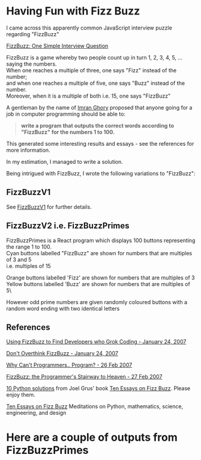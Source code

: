 # Having Fun with Fizz Buzz

I came across this apparently common JavaScript interview puzzle regarding "FizzBuzz"

[FizzBuzz: One Simple Interview Question](https://www.youtube.com/watch?v=QPZ0pIK_wsc)

FizzBuzz is a game whereby two people count up in turn 1, 2, 3, 4, 5, ... saying the numbers.\
When one reaches a multiple of three, one says "Fizz" instead of the number;\
and when one reaches a multiple of five, one says "Buzz" instead of the number.\
Moreover, when it is a multiple of both i.e. 15, one says "FizzBuzz"

A gentleman by the name of [Imran Ghory](https://imranontech.com/2007/01/24/using-fizzbuzz-to-find-developers-who-grok-coding/) proposed that anyone going for a job in computer programming should be able to:

> **write a program that outputs the correct words according to "FizzBuzz" for the numbers 1 to 100.**

This generated some interesting results and essays - see the references for more information.

In my estimation, I managed to write a solution.

Being intrigued with FizzBuzz, I  wrote the following variations to "FizzBuzz":

## FizzBuzzV1
See [FizzBuzzV1](https://github.com/DelroyGayle/FizzBuzzV1) for further details.


## FizzBuzzV2 i.e. FizzBuzzPrimes

FizzBuzzPrimes is a React program which displays 100 buttons representing the range 1 to 100.\
Cyan buttons labelled "FizzBuzz" are shown for numbers that are multiples of 3 and 5\
i.e. multiples of 15

Orange buttons labelled 'Fizz' are shown for numbers that are multiples of 3\
Yellow buttons labelled 'Buzz' are shown for numbers that are multiples of 5\

However odd prime numbers are given randomly coloured buttons with a random word ending with two identical letters

## References

[Using FizzBuzz to Find Developers who Grok Coding - January 24, 2007](https://imranontech.com/2007/01/24/using-fizzbuzz-to-find-developers-who-grok-coding/)

[Don't Overthink FizzBuzz - January 24, 2007](http://weblog.raganwald.com/2007/01/dont-overthink-fizzbuzz.html)

[Why Can't Programmers.. Program? - 26 Feb 2007](https://blog.codinghorror.com/why-cant-programmers-program/)

[FizzBuzz: the Programmer's Stairway to Heaven - 27 Feb 2007](https://blog.codinghorror.com/fizzbuzz-the-programmers-stairway-to-heaven/)

[10 Python solutions](https://github.com/joelgrus/fizzbuzz) from Joel Grus' book
[Ten Essays on Fizz Buzz](https://fizzbuzzbook.com).
Please enjoy them.

[Ten Essays on Fizz Buzz](https://fizzbuzzbook.com)
Meditations on Python, mathematics, science, engineering, and design

# Here are a couple of outputs from FizzBuzzPrimes


